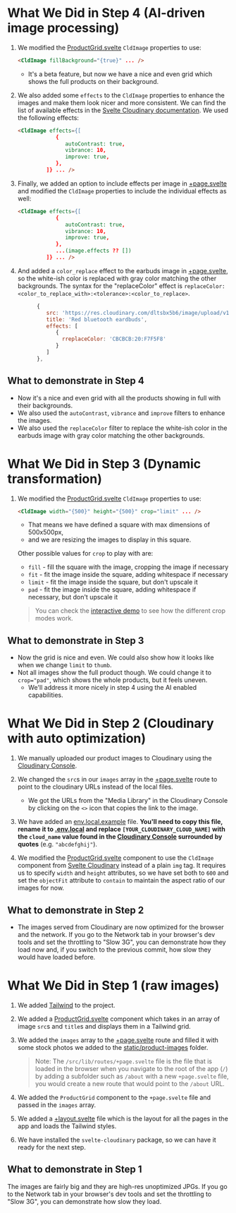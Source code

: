 # What We Did in Step 4 (AI-driven image processing)

1. We modified the [ProductGrid.svelte](./src/lib/ProductGrid.svelte) `CldImage` properties to use:

   ```html
   <CldImage fillBackground="{true}" ... />
   ```

   - It's a beta feature, but now we have a nice and even grid which shows the full products on their background.

2. We also added some `effects` to the `CldImage` properties to enhance the images and make them look nicer and more consistent. We can find the list of available effects in the [Svelte Cloudinary documentation](https://svelte.cloudinary.dev/cldimage/configuration/). We used the following effects:

   ```html
   <CldImage effects={[
               {
                  autoContrast: true,
                  vibrance: 10,
                  improve: true,
               },
            ]} ... />
   ```

3. Finally, we added an option to include effects per image in [+page.svelte](./src/routes/+page.svelte) and modified the `CldImage` properties to include the individual effects as well:

   ```html
   <CldImage effects={[
               {
                  autoContrast: true,
                  vibrance: 10,
                  improve: true,
               },
               ...(image.effects ?? [])
            ]} ... />
   ```

4. And added a `color_replace` effect to the earbuds image in [+page.svelte](./src/routes/+page.svelte), so the white-ish color is replaced with gray color matching the other backgrounds. The syntax for the "replaceColor" effect is `replaceColor:<color_to_replace_with>:<tolerance>:<color_to_replace>`.

   ```js
         {
            src: 'https://res.cloudinary.com/dltsbx5b6/image/upload/v1701780641/red-bluetooth-earbuds_njubn2.jpg',
            title: 'Red bluetooth eardbuds',
            effects: [
               {
                 rreplaceColor: 'CBCBCB:20:F7F5F8'
               }
            ]
         },
   ```

## What to demonstrate in Step 4

- Now it's a nice and even grid with all the products showing in full with their backgrounds.
- We also used the `autoContrast`, `vibrance` and `improve` filters to enhance the images.
- We also used the `replaceColor` filter to replace the white-ish color in the earbuds image with gray color matching the other backgrounds.

# What We Did in Step 3 (Dynamic transformation)

1. We modified the [ProductGrid.svelte](./src/lib/ProductGrid.svelte) `CldImage` properties to use:

   ```html
   <CldImage width="{500}" height="{500}" crop="limit" ... />
   ```

   - That means we have defined a square with max dimensions of 500x500px,
   - and we are resizing the images to display in this square.

   Other possible values for `crop` to play with are:

   - `fill` - fill the square with the image, cropping the image if necessary
   - `fit` - fit the image inside the square, adding whitespace if necessary
   - `limit` - fit the image inside the square, but don't upscale it
   - `pad` - fit the image inside the square, adding whitespace if necessary, but don't upscale it

   > You can check the [interactive demo](https://cloudinary.com/documentation/resizing_and_cropping#resizing_and_cropping_interactive_demo) to see how the different crop modes work.

## What to demonstrate in Step 3

- Now the grid is nice and even. We could also show how it looks like when we change `limit` to `thumb`.
- Not all images show the full product though. We could change it to `crop="pad"`, which shows the whole products, but it feels uneven.
  - We'll address it more nicely in step 4 using the AI enabled capabilities.

# What We Did in Step 2 (Cloudinary with auto optimization)

1. We manually uploaded our product images to Cloudinary using the [Cloudinary Console](https://console.cloudinary.com/).

2. We changed the `src`s in our `images` array in the [+page.svelte](./src/routes/+page.svelte) route to point to the cloudinary URLs instead of the local files.

   - We got the URLs from the "Media Library" in the Cloudinary Console by clicking on the `<>` icon that copies the link to the image.

3. We have added an [env.local.example](./env.local.example) file. **You'll need to copy this file, rename it to [.env.local](./.env.local) and replace `[YOUR_CLOUDINARY_CLOUD_NAME]` with the `cloud_name` value found in the [Cloudinary Console](https://console.cloudinary.com/) surrounded by quotes** (e.g. `"abcdefghij"`).

4. We modified the [ProductGrid.svelte](./src/lib/ProductGrid.svelte) component to use the `CldImage` component from [Svelte Cloudinary](https://svelte.cloudinary.dev/) instead of a plain `img` tag. It requires us to specify `width` and `height` attributes, so we have set both to `600` and set the `objectFit` attribute to `contain` to maintain the aspect ratio of our images for now.

## What to demonstrate in Step 2

- The images served from Cloudinary are now optimized for the browser and the network. If you go to the Network tab in your browser's dev tools and set the throttling to "Slow 3G", you can demonstrate how they load now and, if you switch to the previous commit, how slow they would have loaded before.

# What We Did in Step 1 (raw images)

1. We added [Tailwind](https://tailwindcss.com/) to the project.

2. We added a [ProductGrid.svelte](./src/lib/ProductGrid.svelte) component which takes in an array of image `src`s and `title`s and displays them in a Tailwind grid.

3. We added the `images` array to the [+page.svelte](./src/routes/+page.svelte) route and filled it with some stock photos we added to the [static/product-images](./static/product-images/) folder.

   > Note: The `/src/lib/routes/+page.svelte` file is the file that is loaded in the browser when you navigate to the root of the app (`/`) by adding a subfolder such as `/about` with a new `+page.svelte` file, you would create a new route that would point to the `/about` URL.

4. We added the `ProductGrid` component to the `+page.svelte` file and passed in the `images` array.

5. We added a [+layout.svelte](./src/routes/+layout.svelte) file which is the layout for all the pages in the app and loads the Tailwind styles.

6. We have installed the `svelte-cloudinary` package, so we can have it ready for the next step.

## What to demonstrate in Step 1

The images are fairly big and they are high-res unoptimized JPGs. If you go to the Network tab in your browser's dev tools and set the throttling to "Slow 3G", you can demonstrate how slow they load.
